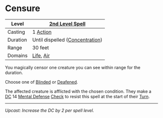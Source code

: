 # Censure

| Level    | [2nd Level Spell](2nd%20Level%20Spells.md)                                 |
| -------- | -------------------------------------------------------------------------- |
| Casting  | 1 [Action](../../../../Game%20Procedures/Core%20Procedures/Action.md)      |
| Duration | Until dispelled ([Concentration](../../Concentration.md))                  |
| Range    | 30 feet                                                                    |
| Domains  | [Life](../../Spell%20Domains/Life.md), [Air](../../Spell%20Domains/Air.md) |

You magically censor one creature you can see within range for the duration.

Choose one of [Blinded](../../../../Game%20Procedures/Conditions/Blinded.md) or [Deafened](../../../../Game%20Procedures/Conditions/Deafened.md).

The affected creature is afflicted with the chosen condition. They make a [DC](../../../../Game%20Procedures/Core%20Procedures/DC.md) 14 [Mental Defense](../../../../Player%20Characters/Derived%20Statistics/Mental%20Defense.md) [Check](../../../../Game%20Procedures/Core%20Procedures/Check.md) to resist this spell at the start of their [Turn](../../../../Game%20Procedures/Core%20Procedures/Turn.md).

---
*Upcast: Increase the DC by 2 per spell level.*
